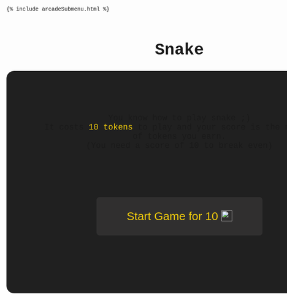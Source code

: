 {% include arcadeSubmenu.html %}


<html>

<head>
    <meta charset="UTF-8">
    <title>Snake</title>
</head>

<body>
<div class="outer">
    <h1>Snake</h1>
    <div id="startScreen">
        <p>You know how to play snake ;) <br> It costs <span style="color: #f1cc0c;">10 tokens</span> to play and your score is the number of tokens you earn. <br> (You need a score of 10 to break even) </p>
        <button type="button" class="startGame" id="start" value="" onclick="startGame()">Start Game for 10 <img class="tokenicon" src="{{ site.baseurl }}/images/AJToken_60x60.png"></button>
    </div>
    <canvas id="board"></canvas>
</div>
</body>

</html>

<style>
    body {
        font-family: "Courier New", Courier, monospace;
    }
    .outer {
        position: absolute;
        width: 94%;
        text-align: center;
    }
    #startScreen {
        font-size: 16pt;
        position: absolute;
        width: 80%;
        height: 400px;
        background-color: #202020;
        border-radius: 20px;
        padding: 10%;
        z-index: 99;
    }
    h1 {
        font-size: 32pt;
        text-align: center;
        margin-bottom: 30px;
    }
    .startGame {
        outline: none;
        -webkit-tap-highlight-color: transparent;
        font-family: 'Gill Sans', 'Gill Sans MT', Calibri, 'Trebuchet MS', sans-serif;
        font-size: 30px;
        position: inline;
        width: 60%;
        margin-left: 20%;
        margin-right: 20%;
        height: 100px;
        margin-top: 100px;
        margin-bottom: 200px;
        border-radius: 8px;
        background-color: #302f2f;
        color: #f1cc0c;
        border: none;
        transition-duration: 0.3s;
    }
    .startGame:hover {
        color: #242424;
        background-color: #f1cc0c;
    }
    .tokenicon {
        width: 28px;
        margin-top: -5px;
        vertical-align: middle;
    }
    @keyframes fadeOut {
        from {
            opacity: 1;
        }
        to {
            opacity: 0;
        }
    }
    .animater {
        animation: fadeOut 0.4s forwards;
    }
</style>

<script>
//remove start screen
function startGame() {
    let div = document.getElementById('startScreen');
    div.classList.add('animater');
    setTimeout(function() {
        div.style.display = "none";
        div.classList.remove("animater");
    }, 500);
}

//board
var blockSize=25;
var rows=20;
var cols=20;
var board;
var context;

//snake head
var snakeX = blockSize * 5;
var snakeY = blockSize * 5;

var velocityX = 0;
var velocityY = 0;

var snakeBody = [];


//food
var foodX;
var foodY;

var gameOver = false;



window.onload = function() {
    board = document.getElementById("board");
    board.height = rows * blockSize;
    board.width = cols * blockSize;
    context = board.getContext("2d"); //used for drawing on board

    placeFood();
    document.addEventListener("keyup", changeDirection); 
    //update();
    setInterval(update, 1000/10);

}

function update() {
    if (gameOver) {
        return;
    }
    context.fillStyle="black";
    context.fillRect(0, 0, board.width, board.height);

    context.fillStyle="red";
    context.fillRect(foodX, foodY, blockSize, blockSize);

    if (snakeX == foodX && snakeY == foodY) {
        snakeBody.push([foodX, foodY])
        placeFood();
    }


    for (let i = snakeBody.length-1; i > 0; i--) {
        snakeBody[i] = snakeBody[i-1];
    }
    if(snakeBody.length) {
        snakeBody[0] = [snakeX, snakeY];
    }

    context.fillStyle="lime";
    snakeX += velocityX * blockSize;
    snakeY += velocityY * blockSize;
    context.fillRect(snakeX, snakeY, blockSize, blockSize);
    for (let i = 0; i < snakeBody.length; i++) {
        context.fillRect(snakeBody[i][0], snakeBody[i][1], blockSize, blockSize);
    }

    //game over conditions
    if (snakeX < 0 || snakeX > cols * blockSize || snakeY < 0 || snakeY > rows * blockSize) {
        gameOver = true;
        alert("Game Over")
    }
    
    for (let i = 0;  i < snakeBody.length; i++) {
        if (snakeX == snakeBody[i][0] && snakeY == snakeBody[i][1]) {
            gameOver = true;
            alert("Game Over")
        }
    }

}

function changeDirection(e) {
    if (e.code == "ArrowUp" && velocityY != 1) {
        velocityX = 0;
        velocityY = -1; 
    }
     else if (e.code == "ArrowDown" && velocityY != -1) {
        velocityX = 0;
        velocityY = 1; 
    }
     else if (e.code == "ArrowLeft" && velocityX != 1) {
        velocityX = -1;
        velocityY = 0; 
    }
     else if (e.code == "ArrowRight" && velocityX != -1) {
        velocityX = 1;
        velocityY = 0; 
    }
}



function placeFood() {
    foodX = Math.floor(Math.random() * cols) * blockSize;
    foodY = Math.floor(Math.random() * rows) * blockSize;


 
}